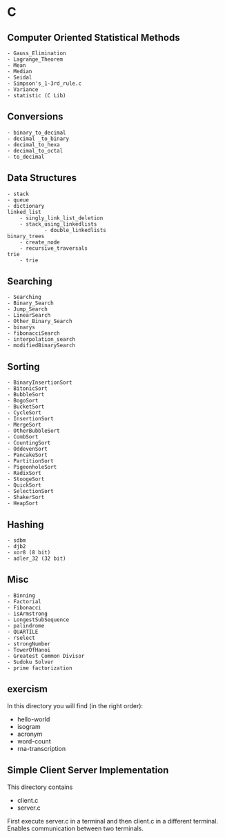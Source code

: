 # C

## Computer Oriented Statistical Methods
	- Gauss_Elimination
	- Lagrange_Theorem
	- Mean
	- Median
	- Seidal
	- Simpson's_1-3rd_rule.c
	- Variance
	- statistic (C Lib)

## Conversions
	- binary_to_decimal
	- decimal _to_binary
	- decimal_to_hexa
	- decimal_to_octal
	- to_decimal

## Data Structures
	- stack
	- queue
	- dictionary
	linked_list
		- singly_link_list_deletion
		- stack_using_linkedlists
                - double_linkedlists
	binary_trees
		- create_node
		- recursive_traversals
	trie
		- trie

## Searching
	- Searching
	- Binary_Search
	- Jump_Search
	- LinearSearch
	- Other_Binary_Search
	- binarys
	- fibonacciSearch
	- interpolation_search
	- modifiedBinarySearch

## Sorting
	- BinaryInsertionSort
	- BitonicSort
	- BubbleSort
	- BogoSort
	- BucketSort
	- CycleSort
	- InsertionSort
	- MergeSort
	- OtherBubbleSort
	- CombSort
	- CountingSort
	- OddevenSort
	- PancakeSort
	- PartitionSort
	- PigeonholeSort
	- RadixSort
	- StoogeSort
	- QuickSort
	- SelectionSort
	- ShakerSort
	- HeapSort
	
## Hashing
	- sdbm
	- djb2
	- xor8 (8 bit)
	- adler_32 (32 bit)


## Misc
	- Binning
	- Factorial
	- Fibonacci
	- isArmstrong
	- LongestSubSequence
	- palindrome
	- QUARTILE
	- rselect
	- strongNumber
	- TowerOfHanoi
	- Greatest Common Divisor
	- Sudoku Solver
	- prime factorization


## exercism
In this directory you will find (in the right order):
* hello-world
* isogram
* acronym
* word-count
* rna-transcription

## Simple Client Server Implementation
This directory contains
* client.c
* server.c

First execute server.c in a terminal and then client.c in a different terminal. Enables communication between two terminals.
